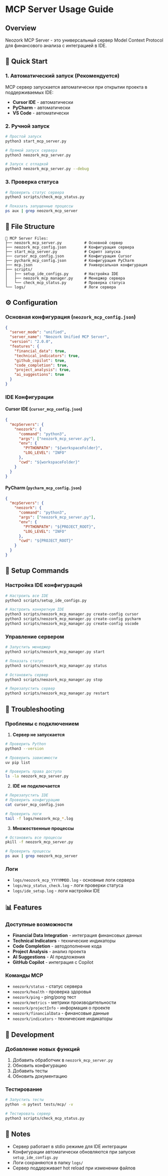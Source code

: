 # MCP Server Usage Guide

## Overview

Neozork MCP Server - это универсальный сервер Model Context Protocol для финансового анализа с интеграцией в IDE.

## 🚀 Quick Start

### 1. Автоматический запуск (Рекомендуется)

MCP сервер запускается автоматически при открытии проекта в поддерживаемых IDE:

- **Cursor IDE** - автоматически
- **PyCharm** - автоматически  
- **VS Code** - автоматически

### 2. Ручной запуск

```bash
# Простой запуск
python3 start_mcp_server.py

# Прямой запуск сервера
python3 neozork_mcp_server.py

# Запуск с отладкой
python3 neozork_mcp_server.py --debug
```

### 3. Проверка статуса

```bash
# Проверить статус сервера
python3 scripts/check_mcp_status.py

# Показать запущенные процессы
ps aux | grep neozork_mcp_server
```

## 📁 File Structure

```
📁 MCP Server Files:
├── neozork_mcp_server.py          # Основной сервер
├── neozork_mcp_config.json        # Конфигурация сервера
├── start_mcp_server.py            # Скрипт запуска
├── cursor_mcp_config.json         # Конфигурация Cursor
├── pycharm_mcp_config.json        # Конфигурация PyCharm
├── mcp.json                       # Универсальная конфигурация
├── scripts/
│   ├── setup_ide_configs.py       # Настройка IDE
│   ├── neozork_mcp_manager.py     # Менеджер сервера
│   └── check_mcp_status.py        # Проверка статуса
└── logs/                          # Логи сервера
```

## ⚙️ Configuration

### Основная конфигурация (`neozork_mcp_config.json`)

```json
{
  "server_mode": "unified",
  "server_name": "Neozork Unified MCP Server",
  "version": "2.0.0",
  "features": {
    "financial_data": true,
    "technical_indicators": true,
    "github_copilot": true,
    "code_completion": true,
    "project_analysis": true,
    "ai_suggestions": true
  }
}
```

### IDE Конфигурации

#### Cursor IDE (`cursor_mcp_config.json`)
```json
{
  "mcpServers": {
    "neozork": {
      "command": "python3",
      "args": ["neozork_mcp_server.py"],
      "env": {
        "PYTHONPATH": "${workspaceFolder}",
        "LOG_LEVEL": "INFO"
      },
      "cwd": "${workspaceFolder}"
    }
  }
}
```

#### PyCharm (`pycharm_mcp_config.json`)
```json
{
  "mcpServers": {
    "neozork": {
      "command": "python3",
      "args": ["neozork_mcp_server.py"],
      "env": {
        "PYTHONPATH": "${PROJECT_ROOT}",
        "LOG_LEVEL": "INFO"
      },
      "cwd": "${PROJECT_ROOT}"
    }
  }
}
```

## 🔧 Setup Commands

### Настройка IDE конфигураций

```bash
# Настроить все IDE
python3 scripts/setup_ide_configs.py

# Настроить конкретную IDE
python3 scripts/neozork_mcp_manager.py create-config cursor
python3 scripts/neozork_mcp_manager.py create-config pycharm
python3 scripts/neozork_mcp_manager.py create-config vscode
```

### Управление сервером

```bash
# Запустить менеджер
python3 scripts/neozork_mcp_manager.py start

# Показать статус
python3 scripts/neozork_mcp_manager.py status

# Остановить сервер
python3 scripts/neozork_mcp_manager.py stop

# Перезапустить сервер
python3 scripts/neozork_mcp_manager.py restart
```

## 🐛 Troubleshooting

### Проблемы с подключением

1. **Сервер не запускается**
```bash
# Проверить Python
python3 --version

# Проверить зависимости
uv pip list

# Проверить права доступа
ls -la neozork_mcp_server.py
```

2. **IDE не подключается**
```bash
# Перезапустить IDE
# Проверить конфигурацию
cat cursor_mcp_config.json

# Проверить логи
tail -f logs/neozork_mcp_*.log
```

3. **Множественные процессы**
```bash
# Остановить все процессы
pkill -f neozork_mcp_server.py

# Проверить процессы
ps aux | grep neozork_mcp_server
```

### Логи

- `logs/neozork_mcp_YYYYMMDD.log` - основные логи сервера
- `logs/mcp_status_check.log` - логи проверки статуса
- `logs/ide_setup.log` - логи настройки IDE

## 📊 Features

### Доступные возможности

- **Financial Data Integration** - интеграция финансовых данных
- **Technical Indicators** - технические индикаторы
- **Code Completion** - автодополнение кода
- **Project Analysis** - анализ проекта
- **AI Suggestions** - AI предложения
- **GitHub Copilot** - интеграция с Copilot

### Команды MCP

- `neozork/status` - статус сервера
- `neozork/health` - проверка здоровья
- `neozork/ping` - ping/pong тест
- `neozork/metrics` - метрики производительности
- `neozork/projectInfo` - информация о проекте
- `neozork/financialData` - финансовые данные
- `neozork/indicators` - технические индикаторы

## 🔄 Development

### Добавление новых функций

1. Добавить обработчик в `neozork_mcp_server.py`
2. Обновить конфигурацию
3. Добавить тесты
4. Обновить документацию

### Тестирование

```bash
# Запустить тесты
python -m pytest tests/mcp/ -v

# Тестировать сервер
python3 scripts/check_mcp_status.py
```

## 📝 Notes

- Сервер работает в stdio режиме для IDE интеграции
- Конфигурации автоматически обновляются при запуске `setup_ide_configs.py`
- Логи сохраняются в папку `logs/`
- Сервер поддерживает hot reload при изменении файлов 